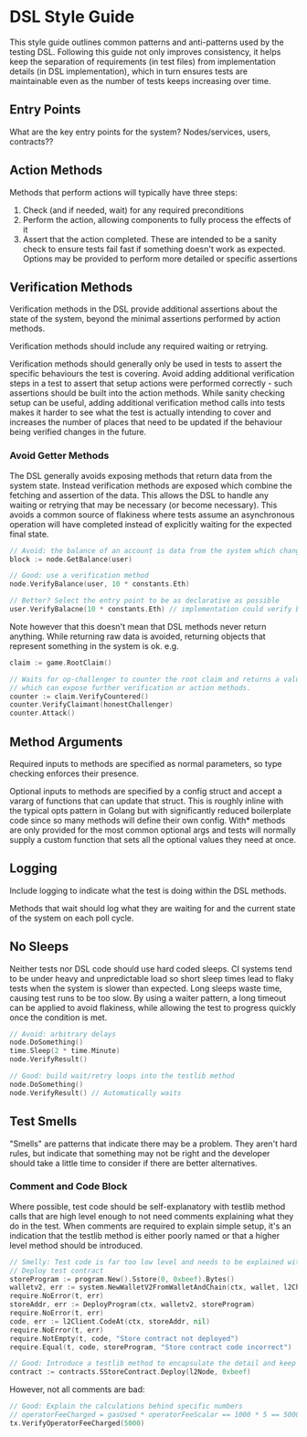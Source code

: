 # DSL Style Guide

This style guide outlines common patterns and anti-patterns used by the testing DSL. Following this guide not only
improves consistency, it helps keep the separation of requirements (in test files) from implementation details (in DSL
implementation), which in turn ensures tests are maintainable even as the number of tests keeps increasing over time.

## Entry Points

What are the key entry points for the system? Nodes/services, users, contracts??

## Action Methods

Methods that perform actions will typically have three steps:

1. Check (and if needed, wait) for any required preconditions
2. Perform the action, allowing components to fully process the effects of it
3. Assert that the action completed. These are intended to be a sanity check to ensure tests fail fast if something
   doesn't work as expected. Options may be provided to perform more detailed or specific assertions

## Verification Methods

Verification methods in the DSL provide additional assertions about the state of the system, beyond the minimal
assertions performed by action methods.

Verification methods should include any required waiting or retrying.

Verification methods should generally only be used in tests to assert the specific behaviours the test is covering.
Avoid adding additional verification steps in a test to assert that setup actions were performed correctly - such
assertions should be built into the action methods. While sanity checking setup can be useful, adding additional
verification method calls into tests makes it harder to see what the test is actually intending to cover and increases
the number of places that need to be updated if the behaviour being verified changes in the future.

### Avoid Getter Methods

The DSL generally avoids exposing methods that return data from the system state. Instead verification methods are
exposed which combine the fetching and assertion of the data. This allows the DSL to handle any waiting or retrying
that may be necessary (or become necessary). This avoids a common source of flakiness where tests assume an asynchronous
operation will have completed instead of explicitly waiting for the expected final state.


```go
// Avoid: the balance of an account is data from the system which changes over time
block := node.GetBalance(user)

// Good: use a verification method
node.VerifyBalance(user, 10 * constants.Eth)

// Better? Select the entry point to be as declarative as possible
user.VerifyBalacne(10 * constants.Eth) // implementation could verify balance on all nodes automatically
```


Note however that this doesn't mean that DSL methods never return anything. While returning raw data is avoided,
returning objects that represent something in the system is ok. e.g.

```go
claim := game.RootClaim()

// Waits for op-challenger to counter the root claim and returns a value representing that counter claim
// which can expose further verification or action methods.
counter := claim.VerifyCountered()
counter.VerifyClaimant(honestChallenger)
counter.Attack()
```

## Method Arguments

Required inputs to methods are specified as normal parameters, so type checking enforces their presence.

Optional inputs to methods are specified by a config struct and accept a vararg of functions that can update that struct.
This is roughly inline with the typical opts pattern in Golang but with significantly reduced boilerplate code since
so many methods will define their own config. With* methods are only provided for the most common optional args and
tests will normally supply a custom function that sets all the optional values they need at once.

## Logging

Include logging to indicate what the test is doing within the DSL methods.

Methods that wait should log what they are waiting for and the current state of the system on each poll cycle.

## No Sleeps

Neither tests nor DSL code should use hard coded sleeps. CI systems tend to be under heavy and unpredictable load so
short sleep times lead to flaky tests when the system is slower than expected. Long sleeps waste time, causing test runs
to be too slow. By using a waiter pattern, a long timeout can be applied to avoid flakiness, while allowing the test to
progress quickly once the condition is met.

```go
// Avoid: arbitrary delays
node.DoSomething()
time.Sleep(2 * time.Minute)
node.VerifyResult()

// Good: build wait/retry loops into the testlib method
node.DoSomething()
node.VerifyResult() // Automatically waits
```

## Test Smells

"Smells" are patterns that indicate there may be a problem. They aren't hard rules, but indicate that something may not
be right and the developer should take a little time to consider if there are better alternatives.

### Comment and Code Block

Where possible, test code should be self-explanatory with testlib method calls that are high level enough to not need
comments explaining what they do in the test. When comments are required to explain simple setup, it's an indication
that the testlib method is either poorly named or that a higher level method should be introduced.

```go
// Smelly: Test code is far too low level and needs to be explained with a comment
// Deploy test contract
storeProgram := program.New().Sstore(0, 0xbeef).Bytes()
walletv2, err := system.NewWalletV2FromWalletAndChain(ctx, wallet, l2Chain)
require.NoError(t, err)
storeAddr, err := DeployProgram(ctx, walletv2, storeProgram)
require.NoError(t, err)
code, err := l2Client.CodeAt(ctx, storeAddr, nil)
require.NoError(t, err)
require.NotEmpty(t, code, "Store contract not deployed")
require.Equal(t, code, storeProgram, "Store contract code incorrect")

// Good: Introduce a testlib method to encapsulate the detail and keep the test high level
contract := contracts.SStoreContract.Deploy(l2Node, 0xbeef)
```

However, not all comments are bad:

```go
// Good: Explain the calculations behind specific numbers
// operatorFeeCharged = gasUsed * operatorFeeScalar == 1000 * 5 == 5000
tx.VerifyOperatorFeeCharged(5000)
```
